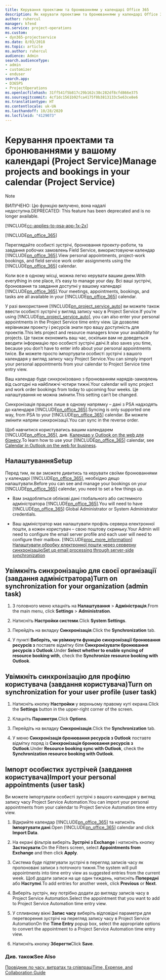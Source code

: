 ```yaml
---
title: Керування проектами та бронюваннями у календарі Office 365
description: Як керувати проектами та бронюваннями у календарі Office 365
author: ruhercul
manager: kfend
ms.service: project-operations
ms.custom:
- dyn365-projectservice
ms.date: 8/03/2018
ms.topic: article
ms.author: ruhercul
audience: Admin
search.audienceType:
- admin
- customizer
- enduser
search.app:
- D365PS
- ProjectOperations
ms.openlocfilehash: 31ff541f5b817c29b162c38c282df8cfd866e375
ms.sourcegitcommit: 4cf1dc1561b92fca4175f0b3813133c5e63ce8e6
ms.translationtype: HT
ms.contentlocale: uk-UA
ms.lasthandoff: 10/28/2020
ms.locfileid: "4129073"
---
```

# <a name="manage-projects-and-bookings-in-your-calendar-project-service"></a><span data-ttu-id="6040d-103">Керування проектами та бронюваннями у вашому календарі (Project Service)</span><span class="sxs-lookup"><span data-stu-id="6040d-103">Manage projects and bookings in your calendar (Project Service)</span></span>

> [!Note]
> <span data-ttu-id="6040d-104">ВИЛУЧЕНО: Цю функцію вилучено, вона надалі недоступна.</span><span class="sxs-lookup"><span data-stu-id="6040d-104">DEPRECATED: This feature has been deprecated and is no longer available.</span></span>

[!INCLUDE[cc-applies-to-psa-app-1x-2x](../includes/cc-applies-to-psa-app-1x-2x.md)]

[!INCLUDE[pn_office_365](../includes/pn-office-365.md)] 

<span data-ttu-id="6040d-105">Переглядайте особисті зустрічі, бронювання проекту-роботи, та завдання робочих замовлень Field Service, використовуючи календар [!INCLUDE[pn_office_365](../includes/pn-office-365.md)].</span><span class="sxs-lookup"><span data-stu-id="6040d-105">View personal appointments, project-work bookings, and field service work order assignments using the [!INCLUDE[pn_office_365](../includes/pn-office-365.md)] calendar.</span></span>  
  
 <span data-ttu-id="6040d-106">Коли все в одному місці, можна легко керувати вашим днем.</span><span class="sxs-lookup"><span data-stu-id="6040d-106">With everything in one place, it’s easy to manage your day.</span></span> <span data-ttu-id="6040d-107">Всі ваші зустрічі, бронювання та завдання доступні у вашому календарі [!INCLUDE[pn_office_365](../includes/pn-office-365.md)].</span><span class="sxs-lookup"><span data-stu-id="6040d-107">Your meetings, appointments, bookings, and tasks are all available in your [!INCLUDE[pn_office_365](../includes/pn-office-365.md)] calendar.</span></span>  
  
 <span data-ttu-id="6040d-108">У разі використання [!INCLUDE[pn_project_service_auto](../includes/pn-project-service-auto.md)] ви можете також ввести особисті зустрічі у вигляд запису часу в Project Service.</span><span class="sxs-lookup"><span data-stu-id="6040d-108">If you’re using [!INCLUDE[pn_project_service_auto](../includes/pn-project-service-auto.md)], you can also enter your personal appointments in the Project Service time entry view.</span></span> <span data-ttu-id="6040d-109">Це дозволяє керівникам проекту і ресурсів знати про вашу доступність для проектів.</span><span class="sxs-lookup"><span data-stu-id="6040d-109">This lets project and resource managers know your availability for projects.</span></span> <span data-ttu-id="6040d-110">Це також економить ваш час, оскільки вам не доведеться вводити інформацію про особисті зустрічі двічі.</span><span class="sxs-lookup"><span data-stu-id="6040d-110">It also saves you time, because you don’t have to enter info about your personal appointments twice.</span></span> <span data-ttu-id="6040d-111">Ви можете просто імпортувати особисті зустрічі з вашого календаря у вигляд запису часу Project Service.</span><span class="sxs-lookup"><span data-stu-id="6040d-111">You can simply import your personal appointments from your calendar to Project Service time entry view.</span></span>  
  
 <span data-ttu-id="6040d-112">Ваш календар буде синхронізовано з бронюванням нарядів-замовлень від сьогодні на найближчі чотири тижні.</span><span class="sxs-lookup"><span data-stu-id="6040d-112">Your calendar will sync project and work order bookings from today to upcoming four weeks.</span></span> <span data-ttu-id="6040d-113">Це налаштування не можна змінити.</span><span class="sxs-lookup"><span data-stu-id="6040d-113">This setting can’t be changed.</span></span>  
  
 <span data-ttu-id="6040d-114">Синхронізація працює лише в одному напрямку – дані з PSA надходять до календаря [!INCLUDE[pn_office_365](../includes/pn-office-365.md)].</span><span class="sxs-lookup"><span data-stu-id="6040d-114">Syncing is only supported one way, from PSA to your [!INCLUDE[pn_office_365](../includes/pn-office-365.md)] calendar.</span></span> <span data-ttu-id="6040d-115">Ви можете змінити напрям синхронізації.</span><span class="sxs-lookup"><span data-stu-id="6040d-115">You can sync in the reverse order.</span></span> 
  
 <span data-ttu-id="6040d-116">Щоб навчитися користуватись вашим календарем [!INCLUDE[pn_office_365](../includes/pn-office-365.md)], див. [Календар у Outlook on the web для бізнесу](https://support.office.com/article/Calendar-in-Outlook-on-the-web-for-business-5219c457-d1fe-4c2f-9032-1a816b88e936).</span><span class="sxs-lookup"><span data-stu-id="6040d-116">To learn how to use your [!INCLUDE[pn_office_365](../includes/pn-office-365.md)] calendar, see [Calendar in Outlook on the web for business](https://support.office.com/article/Calendar-in-Outlook-on-the-web-for-business-5219c457-d1fe-4c2f-9032-1a816b88e936).</span></span>  
  
## <a name="setup"></a><span data-ttu-id="6040d-117">Налаштування</span><span class="sxs-lookup"><span data-stu-id="6040d-117">Setup</span></span>  
 <span data-ttu-id="6040d-118">Перед тим, як ви зможете дивитись та керувати своїми бронюваннями у календарі [!INCLUDE[pn_office_365](../includes/pn-office-365.md)], необхідно дещо налаштувати.</span><span class="sxs-lookup"><span data-stu-id="6040d-118">Before you can see and manage your bookings on your [!INCLUDE[pn_office_365](../includes/pn-office-365.md)] calendar, you need to set a few things up.</span></span>  
  
- <span data-ttu-id="6040d-119">Вам знадобляться облікові дані глобального або системного адміністратора [!INCLUDE[pn_office_365](../includes/pn-office-365.md)].</span><span class="sxs-lookup"><span data-stu-id="6040d-119">You will need to have [!INCLUDE[pn_office_365](../includes/pn-office-365.md)] Global Administrator or System Administrator credentials.</span></span>  
  
- <span data-ttu-id="6040d-120">Ваш адміністратор має налаштувати профіль сервера електронної пошти, а кожен користувач – свою поштову скриньку.</span><span class="sxs-lookup"><span data-stu-id="6040d-120">Your Admin will need to configure the email server profile and each user will need to configure their mailbox.</span></span> [!INCLUDE[proc_more_information](../includes/proc-more-information.md)] <span data-ttu-id="6040d-121">[Налаштувати обробку електронної пошти через серверну синхронізацію](https://docs.microsoft.com/dynamics365/customerengagement/on-premises/admin/set-up-server-side-synchronization-of-email-appointments-contacts-and-tasks)</span><span class="sxs-lookup"><span data-stu-id="6040d-121">[Set up email processing through server-side synchronization](https://docs.microsoft.com/dynamics365/customerengagement/on-premises/admin/set-up-server-side-synchronization-of-email-appointments-contacts-and-tasks)</span></span>  
  
## <a name="turn-on-synchronization-for-your-organization-admin-task"></a><span data-ttu-id="6040d-122">Увімкніть синхронізацію для своєї організації (завдання адміністратора)</span><span class="sxs-lookup"><span data-stu-id="6040d-122">Turn on synchronization for your organization (admin task)</span></span>  
  
1.  <span data-ttu-id="6040d-123">З головного меню клацніть на **Налаштування** > **Адміністрація**.</span><span class="sxs-lookup"><span data-stu-id="6040d-123">From the main menu, click **Settings** > **Administration**.</span></span>  
  
2.  <span data-ttu-id="6040d-124">Натисніть **Настройки системи**.</span><span class="sxs-lookup"><span data-stu-id="6040d-124">Click **System Settings**.</span></span>  
  
3.  <span data-ttu-id="6040d-125">Перейдіть на вкладку **Синхронізація**.</span><span class="sxs-lookup"><span data-stu-id="6040d-125">Click the **Synchronization** tab.</span></span>  
  
4.  <span data-ttu-id="6040d-126">У пункті **Виберіть, чи увімкнути функцію синхронізації бронювання ресурсів з** поставте відмітку біля **Синхронізувати бронювання ресурсів з Outlook**.</span><span class="sxs-lookup"><span data-stu-id="6040d-126">Under **Select whether to enable syncing of resource booking with**, check the **Synchronize resource booking with Outlook**.</span></span>  
  
## <a name="turn-on-synchronization-for-your-user-profile-user-task"></a><span data-ttu-id="6040d-127">Увімкніть синхронізацію для профілю користувача (завдання користувача)</span><span class="sxs-lookup"><span data-stu-id="6040d-127">Turn on synchronization for your user profile (user task)</span></span>  
  
1.  <span data-ttu-id="6040d-128">Натисніть кнопку **Настройки** у верхньому правому куті екрана.</span><span class="sxs-lookup"><span data-stu-id="6040d-128">Click the **Settings** button in the upper-right corner of the screen.</span></span>  
  
2.  <span data-ttu-id="6040d-129">Клацніть **Параметри**.</span><span class="sxs-lookup"><span data-stu-id="6040d-129">Click **Options**.</span></span>  
  
3.  <span data-ttu-id="6040d-130">Перейдіть на вкладку **Синхронізація**.</span><span class="sxs-lookup"><span data-stu-id="6040d-130">Click the **Synchronization** tab.</span></span>  
  
4.  <span data-ttu-id="6040d-131">У меню **Синхронізація бронювання ресурсів з Outlook** поставте відмітку поряд із **Синхронізація бронювання ресурсів з Outlook**.</span><span class="sxs-lookup"><span data-stu-id="6040d-131">Under **Resource booking sync with Outlook**, check the **Synchronization resource booking with Outlook**.</span></span>  
  
## <a name="import-your-personal-appointments-user-task"></a><span data-ttu-id="6040d-132">Імпорт особистих зустрічей (завдання користувача)</span><span class="sxs-lookup"><span data-stu-id="6040d-132">Import your personal appointments (user task)</span></span>  
 <span data-ttu-id="6040d-133">Ви можете імпортувати особисті зустрічі з вашого календаря у вигляд запису часу Project Service Automation.</span><span class="sxs-lookup"><span data-stu-id="6040d-133">You can import your personal appointments from your calendar to Project Service Automation time entry view.</span></span>  
  
1. <span data-ttu-id="6040d-134">Відкрийте календар [!INCLUDE[pn_office_365](../includes/pn-office-365.md)] та натисніть **Імпортувати дані**.</span><span class="sxs-lookup"><span data-stu-id="6040d-134">Open [!INCLUDE[pn_office_365](../includes/pn-office-365.md)] calendar and click **Import Data**.</span></span>  
  
2. <span data-ttu-id="6040d-135">На екрані фільтрів виберіть **Зустрічі з Exchange** і натисніть кнопку **Застосувати**.</span><span class="sxs-lookup"><span data-stu-id="6040d-135">On the Filters screen, select **Appointments from Exchange** and then click **Apply**.</span></span>  
  
3. <span data-ttu-id="6040d-136">Система буде підтягувати зустрічі в перегляд записів часу як пропоновані записи з поточного тижня.</span><span class="sxs-lookup"><span data-stu-id="6040d-136">The system will pull appointments into time entry view as suggested entries from the current week.</span></span> <span data-ttu-id="6040d-137">Щоб додати записи на ще один тиждень, натисніть **Попередні** або **Наступні**.</span><span class="sxs-lookup"><span data-stu-id="6040d-137">To add entries for another week, click **Previous** or **Next**.</span></span>  
  
4. <span data-ttu-id="6040d-138">Виберіть зустріч, яку потрібно додати до вигляду записів часу в Project Service Automation.</span><span class="sxs-lookup"><span data-stu-id="6040d-138">Select the appointment that you want to add to Project Service Automation time entry view.</span></span>  
  
5. <span data-ttu-id="6040d-139">У спливному вікні **Запис часу** виберіть відповідні параметри для перетворення зустрічі на перегляд запису часу в Project Service Automation</span><span class="sxs-lookup"><span data-stu-id="6040d-139">On the **Time Entry** popup box, select the appropriate options to convert the appointment to a Project Service Automation time entry view.</span></span>  
  
6. <span data-ttu-id="6040d-140">Натисніть кнопку **Зберегти**</span><span class="sxs-lookup"><span data-stu-id="6040d-140">Click **Save**.</span></span>  
  
### <a name="see-also"></a><span data-ttu-id="6040d-141">Див. також</span><span class="sxs-lookup"><span data-stu-id="6040d-141">See Also</span></span>  
 [<span data-ttu-id="6040d-142">Провідник по часу, витратах та співпраці</span><span class="sxs-lookup"><span data-stu-id="6040d-142">Time, Expense, and Collaboration Guide</span></span>](../psa/time-expense-collaboration-guide.md)
